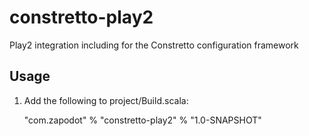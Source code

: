 constretto-play2
================

Play2 integration including for the Constretto configuration framework

Usage
-----
1. Add the following to project/Build.scala:

    "com.zapodot" % "constretto-play2" % "1.0-SNAPSHOT"
